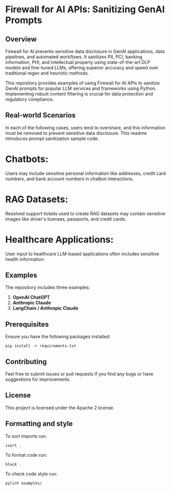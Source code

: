 # Firewall for AI APIs: Sanitizing GenAI Prompts 

## Overview
Firewall for AI prevents sensitive data disclosure in GenAI applications, data pipelines, and automated workflows. It sanitizes PII, PCI, banking information, PHI, and intellectual property using state-of-the-art DLP models and fine-tuned LLMs, offering superior accuracy and speed over traditional regex and heuristic methods.

This repository provides examples of using Firewall for AI APIs to sanitize GenAI prompts for popular LLM services and frameworks using Python. Implementing robust content filtering is crucial for data protection and regulatory compliance.

## Real-world Scenarios
In each of the following cases, users tend to overshare, and this information must be removed to prevent sensitive data disclosure. This readme introduces prompt sanitization sample code.

# Chatbots:
Users may include sensitive personal information like addresses, credit card numbers, and bank account numbers in chatbot interactions.

# RAG Datasets:
Resolved support tickets used to create RAG datasets may contain sensitive images like driver's licenses, passports, and credit cards.

# Healthcare Applications:
User input to healthcare LLM-based applications often includes sensitive health information.

## Examples

The repository includes three examples:
1. **OpenAI ChatGPT**
2. **Anthropic Claude**
3. **LangChain / Anthropic Claude**

## Prerequisites

Ensure you have the following packages installed:

    pip install -r requirements.txt 

## Contributing
Feel free to submit issues or pull requests if you find any bugs or have suggestions for improvements.

## License
This project is licensed under the Apache 2 license.

## Formatting and style

To sort imports run:

    isort .

To format code run:

    black .

To check code style run:

    pylint examples/
